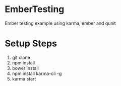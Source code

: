 EmberTesting
============

Ember testing example using karma, ember and qunit


Setup Steps
===========
1. git clone
2. npm install
3. bower install
4. npm install karma-cli -g
5. karma start
